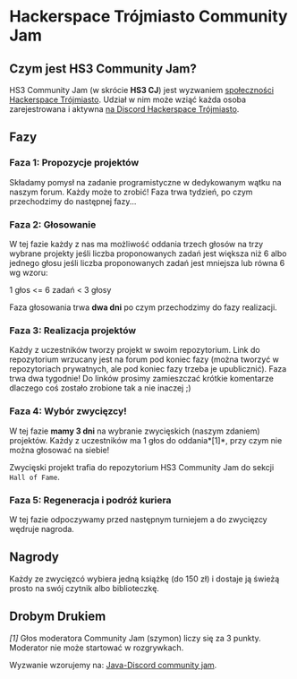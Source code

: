 # Hackerspace Trójmiasto Community Jam



## Czym jest HS3 Community Jam?

HS3 Community Jam (w skrócie **HS3 CJ**) jest wyzwaniem [społeczności Hackerspace Trójmiasto](https://discord.com/channels/762566311930101761/782982687266177027/782986420364247050). Udział w nim może wziąć każda osoba zarejestrowana i aktywna [na Discord Hackerspace Trójmiasto](https://discord.gg/C7b4JNvw3a).

## Fazy

### Faza 1: Propozycje projektów

Składamy pomysł na zadanie programistyczne w dedykowanym wątku na naszym forum. Każdy może to zrobić! Faza trwa tydzień, po czym przechodzimy do następnej fazy...

### Faza 2: Głosowanie

W tej fazie każdy z nas ma możliwość oddania trzech głosów na trzy wybrane projekty jeśli liczba proponowanych zadań jest większa niż 6 albo jednego głosu jeśli liczba proponowanych zadań jest mniejsza lub równa 6 wg wzoru:

1 głos <= 6 zadań < 3 głosy

Faza głosowania trwa **dwa dni** po czym przechodzimy do fazy realizacji.

### Faza 3: Realizacja projektów

Każdy z uczestników tworzy projekt w swoim repozytorium. Link do repozytorium wrzucany jest na forum pod koniec fazy (można tworzyć w repozytoriach prywatnych, ale pod koniec fazy trzeba je upublicznić). Faza trwa dwa tygodnie! Do linków prosimy zamieszczać krótkie komentarze dlaczego coś zostało zrobione tak a nie inaczej ;)

### Faza 4: Wybór zwycięzcy!

W tej fazie **mamy 3 dni** na wybranie zwycięskich (naszym zdaniem) projektów. Każdy z uczestników ma 1 głos do oddania*[1]*, przy czym nie można głosować na siebie!

Zwycięski projekt trafia do repozytorium HS3 Community Jam do sekcji `Hall of Fame`.

### Faza 5: Regeneracja i podróż kuriera

W tej fazie odpoczywamy przed następnym turniejem a do zwycięzcy wędruje nagroda.

## Nagrody

Każdy ze zwycięzcó wybiera jedną książkę (do 150 zł) i dostaje ją świeżą prosto na swój czytnik albo biblioteczkę.

## Drobym Drukiem

*[1]* Głos moderatora Community Jam (szymon) liczy się za 3 punkty. Moderator nie może startować w rozgrywkach.

Wyzwanie wzorujemy na: [Java-Discord community jam](https://github.com/Java-Discord/community-jam).
